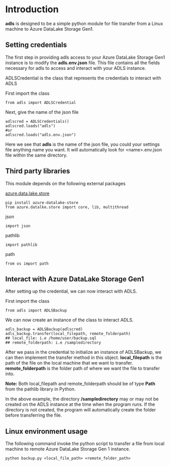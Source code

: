 # Introduction

 **adls** is designed to be a simple python module for file transfer from a Linux machine to Azure DataLake Storage Gen1.   


## Setting credentials
The first step in providing adls access to your Azure DataLake Storage Gen1 instance is to modify the **adls.env.json** file.  This file contains all the fields necessary for adls to access and interact with your ADLS instance.

ADLSCredential is the class that represents the credentials to interact with ADLS

First import the class

    from adls import ADLSCredential

Next, give the name of the json file 

    adlscred = ADLSCredentials()
    adlscred.loads("adls")
	#or
	adlscred.loads("adls.env.json")

Here we see that **adls** is the name of the json file, you could your settings file anything name you want.  It will automatically look for \<name>.env.json file within the same directory.  

## Third party libraries

This module depends on the following external packages

[azure.data.lake.store](https://docs.microsoft.com/en-us/python/api/azure-datalake-store/azure.datalake.store?view=azure-python)

    pip install azure-datalake-store
    from azure.datalke.store import core, lib, multithread 

json

    import json

pathlib

    import pathlib

path

    from os import path



	
	
## Interact with Azure DataLake Storage Gen1

After setting up the credential, we can now interact with ADLS.

First import the class

    from adls import ADLSBackup
 
We can now create an instance of the class to interact ADLS.

    adls_backup = ADLSBackup(adlscred)
    adls_backup.transfer(local_filepath, remote_folderpath)
    ## local_file: i.e /home/user/backup.sql
    ## remote_folderpath: i.e /sampledirectory

After we pass in the credential to initialize an instance of ADLSBackup, we can then implement the transfer method in this object.  **local_filepath** is the path of the file on the local machine that we want to transfer.  **remote_folderpath** is the folder path of where we want the file to transfer into.

**Note:** Both local_filepath and remote_folderpath should be of type **Path** from the pathlib library in Python.

In the above example, the directory **/sampledirectory** may or may not be created on the ADLS instance at the time when the program runs.  If the directory is not created, the program will automatically create the folder before transferring the file.

## Linux environment usage

The following command invoke the python script to transfer a file from local machine to remote Azure DataLake Storage Gen 1 instance.


    python backup.py <local_file_path> <remote_folder_path> 







